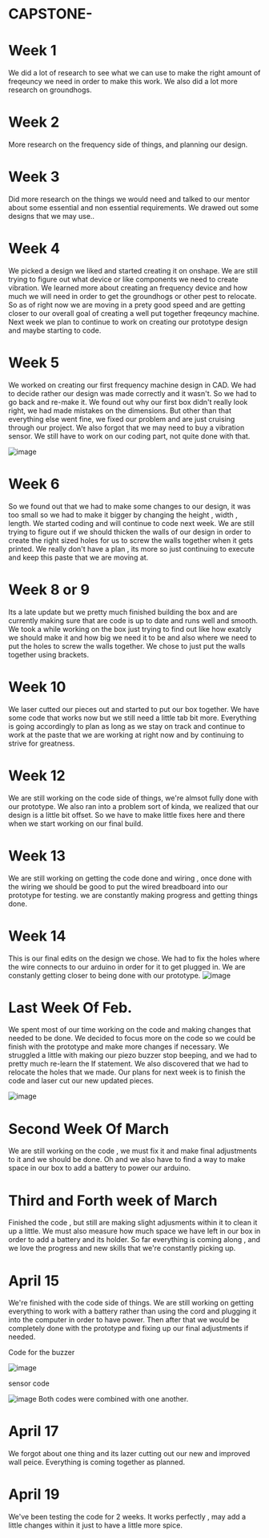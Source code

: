 # CAPSTONE-

# Week 1
We did a lot of research to see what we can use to make the right amount of freqeuncy we need in order to make this work. 
We also did a lot more research on groundhogs.

# Week 2 
More research on the frequency side of things, and planning our design.
# Week 3 
Did more research on the things we would need and talked to our mentor about some essential and non essential requirements. We drawed out some designs that we may use..


# Week 4
We picked a design we liked and started creating it on onshape. We are still trying to figure out what device or like components we need to create vibration.
We learned more about creating an frequency device and how much we will need in order to get the groundhogs or other pest to relocate. So as of right now we are moving in a prety good speed and are getting closer to our overall goal of creating a well put together freqeuncy machine. Next week we plan to continue to work on creating our prototype design and maybe starting to code.
# Week 5
We worked on creating our first frequency machine design in CAD. We had to decide rather our design was made correctly and it wasn't. So we had to go back and re-make it. We found out why our first box didn't really look right, we had made mistakes on the dimensions.
But other than that everything else went fine, we fixed our problem and are just cruising through our project. We also forgot that we may need to buy a vibration sensor. We still have to work on our coding part, not quite done with that. 




![image](https://github.com/Devon128/CAPSTONE-/assets/71898987/f2e1b868-44de-429c-acae-732c6baace4e)
# Week 6 
So we found out that we had to make some changes to our design, it was too small so we had to make it bigger by changing the height , width , length. We started coding and will continue to code next week. We are still trying to figure out if we should thicken the walls of our design in order to create the right sized holes for us to screw the walls together when it gets printed. We really don't have a plan , its more so just continuing to execute and keep this paste that we are moving at.


# Week 8 or 9 
Its a late update but we pretty much finished building the box and are currently making sure that are code is up to date and runs well and smooth. We took a while working on the box just trying to find out like how exatcly we should make it and how big we need it to be and also where we need to put the holes to screw the walls together. We chose to just put the walls together using brackets.


# Week 10 
We laser cutted our pieces out and started to put our box together. We have some code that works now but we still need a little tab bit more. Everything is going accordingly to plan as long as we stay on track and continue to work at the paste that we are working at right now and by continuing to strive for greatness.
# Week 12
We are still working on the code side of things, we're almsot fully done with our prototype. We also ran into a problem sort of kinda, we realized that our design is a little bit offset. So we have to make little fixes here and there when we start working on our final build.
# Week 13
We are still working on getting the code done and wiring , once done with the wiring we should be good to put the wired breadboard into our prototype for testing. we are constantly making progress and getting things done.

# Week 14 
This is our final edits on the design we chose. We had to fix the holes where the wire connects to our arduino in order for it to get plugged in. We are constanly getting closer to being done with our prototype.
![image](https://github.com/Devon128/CAPSTONE-/assets/71898987/5cb8dc5d-c848-4ddb-b04b-91adf3ccb7e3)

# Last Week Of Feb. 
We spent most of our time working on the code and making changes that needed to be done.
We decided to focus more on the code so we could be finish with the prototype and make more changes if necessary.
We struggled a little with making our piezo buzzer stop beeping, and we had to pretty much re-learn the If statement. We also discovered that we had to relocate the holes that we made. 
Our plans for next week is to finish the code and laser cut our new updated pieces.


![image](https://github.com/Devon128/CAPSTONE-/assets/71898987/5d0f4ada-0d12-4615-b5a8-2c6c09c7e651)

# Second Week Of March
We are still working on the code , we must fix it and make final adjustments to it and we should be done. Oh and we also have to  find a way to make space in our box to add a battery to power our arduino. 
# Third and Forth week of March
Finished the code , but still are making slight adjusments within it to clean it up a little. We must also measure how much space we have left in our box in order to add a battery and its holder. So far everything is coming along , and we love the progress and new skills that we're constantly picking up.

# April 15 
We're finished with the code side of things. We are still working on getting everything to work with a battery rather than using the cord and plugging it into the computer in order to have power. Then after that we would be completely done with the prototype and fixing up our final adjustments if needed. 


Code for the buzzer 


![image](https://github.com/Devon128/CAPSTONE-/assets/71898987/732af0f5-a293-4fe0-99f2-846063ff6980)


sensor code 


![image](https://github.com/Devon128/CAPSTONE-/assets/71898987/a4ac5131-40b7-4f81-bb14-aab238401412)
Both codes were combined with one another.
# April 17 
 We forgot about one thing and its lazer cutting out our new and improved wall peice. Everything is coming together as planned.

# April 19
We've been testing the code for 2 weeks. It works perfectly , may add a little changes within it just to have a little more spice.




